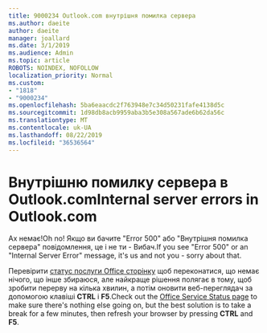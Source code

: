 ```yaml
---
title: 9000234 Outlook.com внутрішня помилка сервера
ms.author: daeite
author: daeite
manager: joallard
ms.date: 3/1/2019
ms.audience: Admin
ms.topic: article
ROBOTS: NOINDEX, NOFOLLOW
localization_priority: Normal
ms.custom:
- "1818"
- "9000234"
ms.openlocfilehash: 5ba6eaacdc2f763948e7c34d50231fafe4138d5c
ms.sourcegitcommit: 1d98db8acb9959aba3b5e308a567ade6b62da56c
ms.translationtype: MT
ms.contentlocale: uk-UA
ms.lasthandoff: 08/22/2019
ms.locfileid: "36536564"
---
```

# <a name="internal-server-errors-in-outlookcom"></a><span data-ttu-id="9b70d-102">Внутрішню помилку сервера в Outlook.com</span><span class="sxs-lookup"><span data-stu-id="9b70d-102">Internal server errors in Outlook.com</span></span>

<span data-ttu-id="9b70d-103">Ах немає!</span><span class="sxs-lookup"><span data-stu-id="9b70d-103">Oh no!</span></span> <span data-ttu-id="9b70d-104">Якщо ви бачите "Error 500" або "Внутрішня помилка сервера" повідомлення, це і не ти - Вибач.</span><span class="sxs-lookup"><span data-stu-id="9b70d-104">If you see "Error 500" or an "Internal Server Error" message, it's us and not you - sorry about that.</span></span>

<span data-ttu-id="9b70d-105">Перевірити [статус послуги Office сторінку](https://portal.office.com/servicestatus) щоб переконатися, що немає нічого, що інше збираюся, але найкраще рішення полягає в тому, щоб зробити перерву на кілька хвилин, а потім оновити веб-переглядач за допомогою клавіші **CTRL** і **F5**.</span><span class="sxs-lookup"><span data-stu-id="9b70d-105">Check out the [Office Service Status page](https://portal.office.com/servicestatus) to make sure there's nothing else going on, but the best solution is to take a break for a few minutes, then refresh your browser by pressing **CTRL** and **F5**.</span></span>